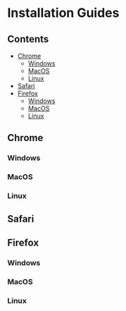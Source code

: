 # Installation Guides

## Contents

- [Chrome]()
  - [Windows]()
  - [MacOS]()
  - [Linux]()
- [Safari]()
- [Firefox]()
  - [Windows]()
  - [MacOS]()
  - [Linux]()

## Chrome

### Windows

### MacOS

### Linux

## Safari

## Firefox

### Windows

### MacOS

### Linux
